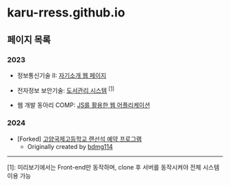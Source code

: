 # karu-rress.github.io

## 페이지 목록

### 2023

- 정보통신기술 II: [자기소개 웹 페이지](https://karu-rress.github.io/CAU-ICT2-Assignment)
- 전자정보 보안기술: [도서관리 시스템](https://karu-rress.github.io/CAU-DIST-Assignment) <sup>[\[1\]](#fn_1)</sup>

- 웹 개발 동아리 COMP: [JS를 활용한 웹 어플리케이션](https://karu-rress.github.io/CAU-COMP2023)

### 2024

- \[Forked\] [고양국제고등학교 랜선석 예약 프로그램](https://karu-rress.github.io/GGHS-lanseat)
  - Originally created by [bdmg114](https://github.com/bdmg114/renewed_lanseat_front)

---

<a name="fn_1">[1]</a>: 미리보기에서는 Front-end만 동작하며, clone 후 서버를 동작시켜야 전체 시스템 이용 가능

